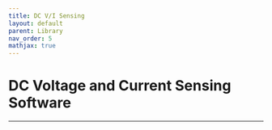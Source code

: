 ```yaml
---
title: DC V/I Sensing
layout: default
parent: Library
nav_order: 5
mathjax: true
---
```


# **DC Voltage and Current Sensing Software**
---